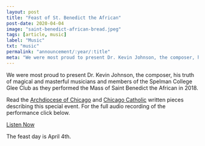```yaml
---
layout: post
title: "Feast of St. Benedict the African"
post-date: 2020-04-04
image: "saint-benedict-african-bread.jpeg"
tags: [article, music]
label: "Music"
txt: "music"
permalink: "announcement/:year/:title"
meta: "We were most proud to present Dr. Kevin Johnson, the composer, his truth of magical and masterful musicians and members of the Spelman College Glee Club as they presented the Mass of Saint Benedict the African."
---
```

We were most proud to present Dr. Kevin Johnson, the composer, his truth of magical and masterful musicians and members of the Spelman College Glee Club as they performed the Mass of Saint Benedict the African in 2018. 
<!--more-->

Read the <a href="https://www.archchicago.org/news-release/-/article/2018/04/11/spelman-college-glee-club-to-debut-original-mass-music-for-st-benedict-the-african-parish-on-saturday-april-14-2018-at-1-p-m-" target="_blank">Archdiocese of Chicago</a> and <a href="https://www.chicagocatholic.com/chicagoland/-/article/2018/04/16/spelman-college-glee-club-performs-new-work-at-local-pari-1" target="_blank">Chicago Catholic</a> written pieces describing this special event. For the full audio recording of the performance click below.

<p class="text-center">
	<a href="https://soundcloud.com/jonathan-howard-508261519/sba-mix-final-no-notes/s-a5jfL" target="_blank"  class="btn btn-primary btn-xl wow tada">Listen Now</a>
</p>

The feast day is April 4th.